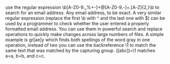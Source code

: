 use the regular expression \b[A-Z0-9._%+-]+@[A-Z0-9.-]+\.[A-Z]{2,}\b to search for an email address. Any email address, to be exact. A very similar regular expression (replace the first \b with ^ and the last one with $) can be used by a programmer to check whether the user entered a properly formatted email address.
You can use them in powerful search and replace operations to quickly make changes across large numbers of files. A simple example is gr[ae]y which finds both spellings of the word gray in one operation, instead of two
you can use the backreference \1 to match the same text that was matched by the capturing group. ([abc])=\1 matches a=a, b=b, and c=c.
